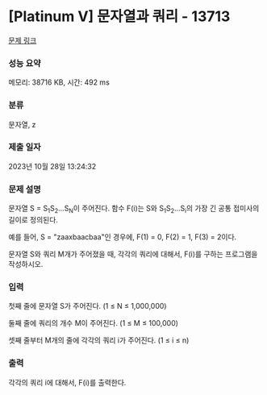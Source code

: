 # [Platinum V] 문자열과 쿼리 - 13713 

[문제 링크](https://www.acmicpc.net/problem/13713) 

### 성능 요약

메모리: 38716 KB, 시간: 492 ms

### 분류

문자열, z

### 제출 일자

2023년 10월 28일 13:24:32

### 문제 설명

<p>문자열 S = S<sub>1</sub>S<sub>2</sub>...S<sub>N</sub>이 주어진다. 함수 F(i)는 S와 S<sub>1</sub>S<sub>2</sub>...S<sub>i</sub>의 가장 긴 공통 접미사의 길이로 정의된다.</p>

<p>예를 들어, S = "zaaxbaacbaa"인 경우에, F(1) = 0, F(2) = 1, F(3) = 2이다.</p>

<p>문자열 S와 쿼리 M개가 주어졌을 때, 각각의 쿼리에 대해서, F(i)를 구하는 프로그램을 작성하시오.</p>

### 입력 

 <p>첫째 줄에 문자열 S가 주어진다. (1 ≤ N ≤ 1,000,000)</p>

<p>둘째 줄에 쿼리의 개수 M이 주어진다. (1 ≤ M ≤ 100,000)</p>

<p>셋째 줄부터 M개의 줄에 각각의 쿼리 i가 주어진다. (1 ≤ i ≤ n)</p>

### 출력 

 <p>각각의 쿼리 i에 대해서, F(i)를 출력한다.</p>

